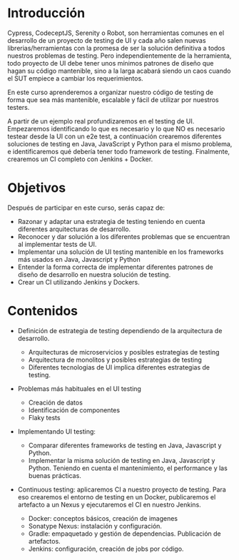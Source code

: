 # Introducción
Cypress, CodeceptJS, Serenity o Robot, son herramientas comunes en el desarrollo de un proyecto de testing de UI y cada año salen nuevas librerias/herramientas con la promesa de ser la solución definitiva a todos nuestros problemas de testing. Pero independientemente de la herramienta, todo proyecto de UI debe tener unos mínimos patrones de diseño que hagan su código mantenible, sino a la larga acabará siendo un caos cuando el SUT empiece a cambiar los requerimientos. 

En este curso aprenderemos a organizar nuestro código de testing de forma que sea más mantenible, escalable y fácil de utilizar por nuestros testers.

A partir de un ejemplo real profundizaremos en el testing de UI. Empezaremos identificando lo que es necesario y lo que NO es necesario testear desde la UI con un e2e test, a continuación crearemos diferentes soluciones de testing en Java, JavaScript y Python para el mismo problema, e identificaremos qué debería tener todo framework de testing. Finalmente, crearemos un CI completo con Jenkins + Docker.

# Objetivos
Después de participar en este curso, serás capaz de:
- Razonar y adaptar una estrategia de testing teniendo en cuenta diferentes arquitecturas de desarrollo.
- Reconocer y dar solución a los diferentes problemas que se encuentran al implementar tests de UI.
- Implementar una solución de UI testing mantenible en los frameworks más usados en Java, Javascript y Python
- Entender la forma correcta de implementar diferentes patrones de diseño de desarrollo en nuestra solución de testing.
- Crear un CI utilizando Jenkins y Dockers.

# Contenidos
- Definición de estrategia de testing dependiendo de la arquitectura de desarrollo.
    - Arquitecturas de microservicios y posibles estrategias de testing
    - Arquitectura de monolitos y posibles estrategias de testing
    - Diferentes tecnologias de UI implica diferentes estrategias de testing.

- Problemas más habituales en el UI testing
    - Creación de datos
    - Identificación de componentes
    - Flaky tests

- Implementando UI testing:
    - Comparar diferentes frameworks de testing en Java, Javascript y Python.
    - Implementar la misma solución de testing en Java, Javascript y Python. Teniendo en cuenta el mantenimiento, el performance y las buenas prácticas.

- Continuous testing: aplicaremos CI a nuestro proyecto de testing. Para eso crearemos el entorno de testing en un Docker, publicaremos el artefacto a un Nexus y ejecutaremos el CI en nuestro Jenkins.
    - Docker: conceptos básicos, creación de imagenes
    - Sonatype Nexus: instalación y configuración.
    - Gradle: empaquetado y gestión de dependencias. Publicación de artefactos.
    - Jenkins: configuración, creación de jobs por código.
